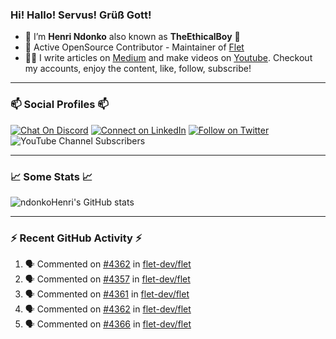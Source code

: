 ### Hi! Hallo! Servus! Grüß Gott!

- 🙂  I’m **Henri Ndonko** also known as **TheEthicalBoy** 👾
- 🚀  Active OpenSource Contributor - Maintainer of [Flet](https://github.com/flet-dev/flet) 
- 👨‍🏫  I write articles on [Medium](https://ndonkohenri.medium.com/) and make videos on [Youtube](https://youtube.com/@ndonkoHenri). Checkout my accounts, enjoy the content, like, follow, subscribe!

---

### 📫 Social Profiles 📫

[![Chat On Discord](https://img.shields.io/badge/--discord?label=Username=the_ethical_boy&logo=Discord&style=social)](https://github.com/ndonkoHenri) 
[![Connect on LinkedIn](https://img.shields.io/badge/--linkedin?label=LinkedIn&logo=LinkedIn&style=social)](https://www.linkedin.com/in/ndonkohenri) 
[![Follow on Twitter](https://img.shields.io/badge/--twitter?label=Twitter&logo=Twitter&style=social)](https://twitter.com/ndonkoHenri)
![YouTube Channel Subscribers](https://img.shields.io/youtube/channel/subscribers/UC2j9sVx0O7M8CebjMtyCuNQ?style=social&label=Youtube&link=https%3A%2F%2Fyoutube.com%2F%40ndonkoHenri)

---

### 📈 Some Stats 📈

<!-- <a href="https://github.com/ndonkoHenri">
<img src="https://github.com/ndonkoHenri/github-stats/blob/master/generated/overview.svg#gh-dark-mode-only" />
<img src="https://github.com/ndonkoHenri/github-stats/blob/master/generated/languages.svg#gh-dark-mode-only" />
<img src="https://github.com/ndonkoHenri/github-stats/blob/master/generated/overview.svg#gh-light-mode-only" />
<img src="https://github.com/ndonkoHenri/github-stats/blob/master/generated/languages.svg#gh-light-mode-only" />
</a> -->

<!-- ![ndonkoHenri's GitHub stats](https://github-readme-stats.vercel.app/api?username=ndonkoHenri&show_icons=true) -->

![ndonkoHenri's GitHub stats](https://github-readme-stats.vercel.app/api?username=ndonkoHenri&theme=tokyonight&show_icons=true&title_color=fff&text_color=fff)

<!-- [![Top Langs](https://github-readme-stats.vercel.app/api/top-langs/?username=ndonkoHenri)](https://github.com/ndonkoHenri/github-readme-stats) -->

---

### :zap: Recent GitHub Activity :zap:

<!--START_SECTION:activity-->
1. 🗣 Commented on [#4362](https://github.com/flet-dev/flet/issues/4362#issuecomment-2476715498) in [flet-dev/flet](https://github.com/flet-dev/flet)
2. 🗣 Commented on [#4357](https://github.com/flet-dev/flet/issues/4357#issuecomment-2476582569) in [flet-dev/flet](https://github.com/flet-dev/flet)
3. 🗣 Commented on [#4361](https://github.com/flet-dev/flet/issues/4361#issuecomment-2476572085) in [flet-dev/flet](https://github.com/flet-dev/flet)
4. 🗣 Commented on [#4362](https://github.com/flet-dev/flet/issues/4362#issuecomment-2476565731) in [flet-dev/flet](https://github.com/flet-dev/flet)
5. 🗣 Commented on [#4366](https://github.com/flet-dev/flet/issues/4366#issuecomment-2476552878) in [flet-dev/flet](https://github.com/flet-dev/flet)
<!--END_SECTION:activity-->
